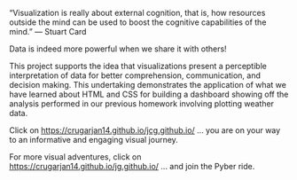 “Visualization is really about external cognition, that is, how resources outside the mind can be used to boost the cognitive capabilities of the mind.” — Stuart Card

Data is indeed more powerful when we share it with others! 

This project supports the idea that visualizations present a perceptible interpretation of data for better comprehension, communication, and decision making. This undertaking demonstrates the application of what we have learned about HTML and CSS for building a dashboard showing off the analysis performed in our previous homework involving plotting weather data.

Click on https://crugarjan14.github.io/jcg.github.io/ ... you are on your way to an informative and engaging visual journey. 

For more visual adventures, click on https://crugarjan14.github.io/jg.github.io/ ... and join the Pyber ride.
